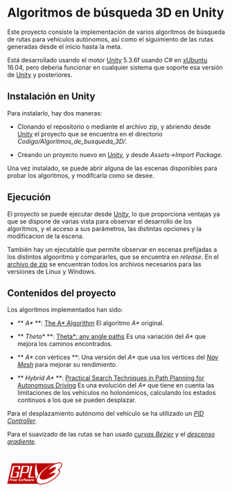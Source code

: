 # Algoritmos de búsqueda 3D en Unity

Este proyecto consiste la implementación de varios algoritmos de búsqueda de rutas para vehículos autónomos, así como el siguimiento de las rutas generadas desde el inicio hasta la meta.

Está desarrollado usando el motor [Unity](https://unity3d.com/es/)  5.3.6f usando *C#* en [xUbuntu](https://xubuntu.org/)  16.04, pero deberia funcionar en cualquier sistema que soporte esa versión de [Unity](https://unity3d.com/es/) y posteriores.

## Instalación en Unity

Para instalarlo, hay dos maneras:

- Clonando el repositorio o mediante el archivo zip, y abriendo desde [Unity](https://unity3d.com/es/) el proyecto que se encuentra en el directorio *Codigo/Algoritmos_de_busqueda_3D/*.

- Creando un proyecto nuevo en [Unity](https://unity3d.com/es/), y desde *Assets->Import Package*.

Una vez instalado, se puede abrir alguna de las escenas disponibles para probar los algoritmos, y modifcarla como se desee. 

## Ejecución

El proyecto se puede ejecutar desde [Unity](https://unity3d.com/es/), lo que proporciona ventajas ya que se dispone de varias vista para observar el desarrollo de los algoritmos, y el acceso a sus parámetros, las distintas opciones y la modificacion de la escena.

También hay un ejecutable que permite observar en escenas prefijadas a los distintos algooritmo y compararles, que se encuentra en *release*. En el [archivo de zip](https://github.com/vpe0001/Algoritmos_de_busqueda_3D-Unity/releases/download/1.0/release10_mystic-chicken.zip) se encuentran todos los archivos necesarios para las versiones de Linux y Windows.

## Contenidos del proyecto

Los algoritmos implementados han sido:

- ** *A\** **: [The A* Algorithm](http://theory.stanford.edu/~amitp/GameProgramming/AStarComparison.html#the-a-star-algorithm) El algoritmo *A\** original.

- ** *Theta\** **: [Theta*: any angle paths](http://aigamedev.com/open/tutorials/theta-star-any-angle-paths/) Es una variación del *A\** que mejora los caminos encontrados.

- ** *A\** con vértices **: Una versión del *A\** que usa los vértices del [*Nav Mesh*](https://docs.unity3d.com/ScriptReference/AI.NavMesh.html) para mejorar su rendimiento.

- ** *Hybrid A\** **: [Practical Search Techniques in Path Planning for Autonomous Driving](https://ai.stanford.edu/~ddolgov/papers/dolgov_gpp_stair08.pdf) Es una evolución del *A\** que tiene en cuenta las limitaciones de los vehículos no holonómicos, calculando los estados continuos a los que se pueden desplazar.

Para el desplazamiento autónomo del vehículo se ha utilizado un [*PID Controller*](https://en.wikipedia.org/wiki/PID_controller).

Para el suavizado de las rutas se han usado [*curvas Bézier*](http://devmag.org.za/2011/04/05/bzier-curves-a-tutorial/) y el [*descenso gradiente*](https://en.wikipedia.org/wiki/Gradient_descent).


# ![Licencia GPLv3](gplv3-127x51.png  "Licencia GPLv3")